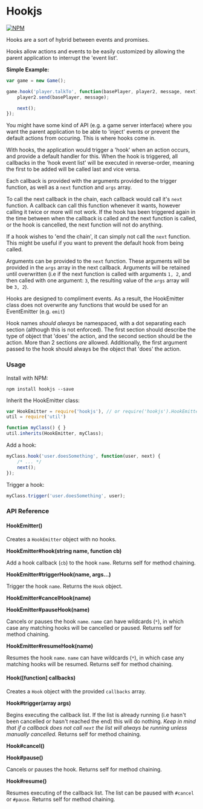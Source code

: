 # Hookjs

[![NPM](https://nodei.co/npm/hookjs.png)](https://nodei.co/npm/hookjs/)

Hooks are a sort of hybrid between events and promises.

Hooks allow actions and events to be easily customized by allowing the parent application to interrupt the 'event list'.

**Simple Example:**

```javascript
var game = new Game();

game.hook('player.talkTo', function(basePlayer, player2, message, next) {
	player2.send(basePlayer, message);

    next();
});
```

You might have some kind of API (e.g. a game server interface) where you want the parent application to be able to 'inject' events or prevent the default actions from occuring. This is where hooks come in.

With hooks, the application would trigger a 'hook' when an action occurs, and provide a default handler for this. When the hook is triggered, all callbacks in the 'hook event list' will be executed in reverse-order, meaning the first to be added will be called last and vice versa.

Each callback is provided with the arguments provided to the trigger function, as well as a `next` function and `args` array.

To call the next callback in the chain, each callback would call it's `next` function. A callback can call this function whenever it wants, however calling it twice or more will not work. If the hook has been triggered again in the time between when the callback is called and the next function is called, or the hook is cancelled, the next function will not do anything.

If a hook wishes to 'end the chain', it can simply not call the `next` function. This might be useful if you want to prevent the default hook from being called.

Arguments can be provided to the `next` function. These arguments will be provided in the `args` array in the next callback. Arguments will be retained until overwritten (i.e if the next function is called with arguments `1, 2`, and then called with one argument: `3`, the resulting value of the `args` array will be `3, 2`).

Hooks are designed to compliment events. As a result, the HookEmitter class does not overwrite any functions that would be used for an EventEmitter (e.g. `emit`)

Hook names *should always* be namespaced, with a dot separating each section (although this is not enforced). The first section should describe the type of object that 'does' the action, and the second section should be the action. More than 2 sections *are* allowed. Additionally, the first argument passed to the hook should always be the object that 'does' the action.

### Usage

Install with NPM:

	npm install hookjs --save

Inherit the HookEmitter class:

```javascript
var HookEmitter = require('hookjs'), // or require('hookjs').HookEmitter
util = require('util')

function myClass() { }
util.inherits(HookEmitter, myClass);
```

Add a hook:

```javascript
myClass.hook('user.doesSomething', function(user, next) {
	/* ... */
    next();
});
```

Trigger a hook:

```javascript
myClass.trigger('user.doesSomething', user);
```

### API Reference

#### HookEmitter()

Creates a `HookEmitter` object with no hooks.

**HookEmitter#hook(string name, function cb)**

Add a hook callback (`cb`) to the hook `name`.
Returns self for method chaining.

**HookEmitter#triggerHook(name, args...)**

Trigger the hook `name`.
Returns the `Hook` object.

**HookEmitter#cancelHook(name)**

**HookEmitter#pauseHook(name)**

Cancels or pauses the hook `name`. `name` can have wildcards (`*`), in which case any matching hooks will be cancelled or paused.
Returns self for method chaining.

**HookEmitter#resumeHook(name)**

Resumes the hook `name`. `name` can have wildcards (`*`), in which case any matching hooks will be resumed.
Returns self for method chaining.

#### Hook([function] callbacks)

Creates a `Hook` object with the provided `callbacks` array.

**Hook#trigger(array args)**

Begins executing the callback list. If the list is already running (i.e hasn't been cancelled or hasn't reached the end) this will do nothing. *Keep in mind that if a callback does not call `next` the list will always be running unless manually cancelled.*
Returns self for method chaining.

**Hook#cancel()**

**Hook#pause()**

Cancels or pauses the hook.
Returns self for method chaining.

**Hook#resume()**

Resumes executing of the callback list. The list can be paused with `#cancel` or `#pause`.
Returns self for method chaining.
